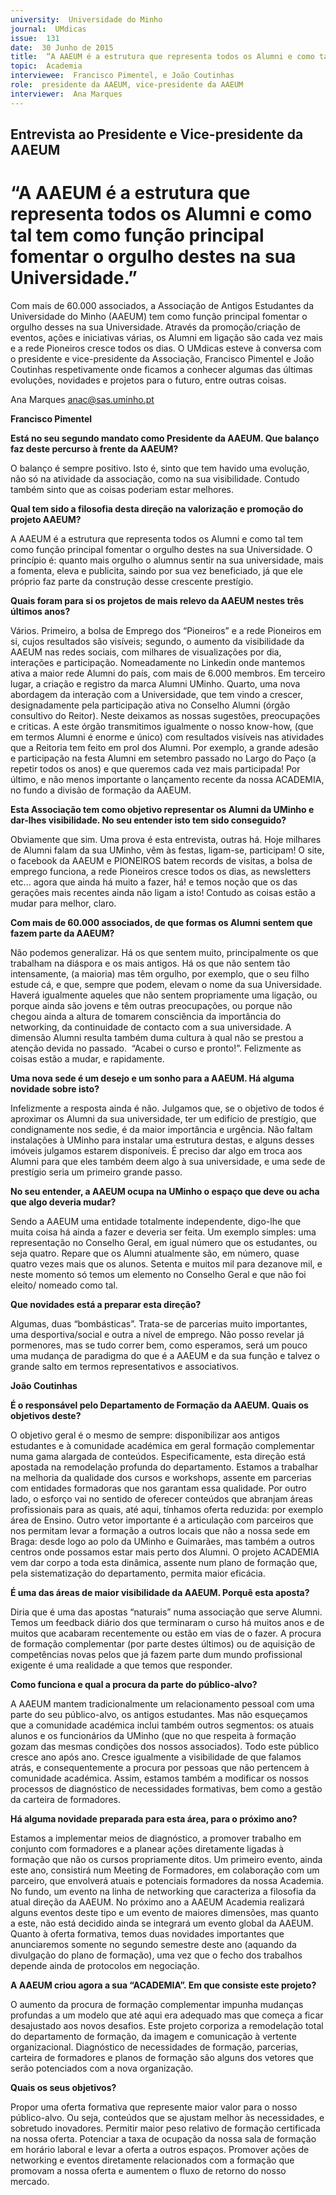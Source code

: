 ```yaml
---
university:  Universidade do Minho
journal:  UMdicas
issue:  131
date:  30 Junho de 2015
title:  “A AAEUM é a estrutura que representa todos os Alumni e como tal tem como função principal fomentar o orgulho destes na sua Universidade.”
topic:  Academia
interviewee:  Francisco Pimentel, e João Coutinhas
role:  presidente da AAEUM, vice-presidente da AAEUM 
interviewer:  Ana Marques
---
```

 

## Entrevista ao Presidente e Vice-presidente da AAEUM 

# “A AAEUM é a estrutura que representa todos os Alumni e como tal tem como função principal fomentar o orgulho destes na sua Universidade.”

Com mais de 60.000 associados, a Associação de Antigos Estudantes da Universidade do Minho (AAEUM) tem como função principal fomentar o orgulho desses na sua Universidade. Através da promoção/criação de eventos, ações e iniciativas várias, os Alumni em ligação são cada vez mais e a rede Pioneiros cresce todos os dias. O UMdicas esteve à conversa com o  presidente e vice-presidente da Associação, Francisco Pimentel e João Coutinhas respetivamente  onde ficamos a conhecer algumas das últimas evoluções, novidades e projetos para o futuro, entre outras coisas.

Ana Marques 
anac@sas.uminho.pt 


 
**Francisco Pimentel**

 
**Está no seu segundo mandato como Presidente da AAEUM. Que balanço faz deste percurso à frente da AAEUM?**

O balanço é sempre positivo. Isto é, sinto que tem havido uma evolução, não só na atividade da associação, como na sua visibilidade. Contudo também sinto que as coisas poderiam estar melhores.

 
**Qual tem sido a filosofia desta direção na valorização e promoção do projeto AAEUM?**

A AAEUM é a estrutura que representa todos os Alumni e como tal tem como função principal fomentar o orgulho destes na sua Universidade.
O princípio é: quanto mais orgulho o alumnus sentir na sua universidade, mais a fomenta, eleva e publicita, saindo por sua vez beneficiado, já que ele próprio faz parte da construção desse crescente prestígio.

 
**Quais foram para si os projetos de mais relevo da AAEUM nestes três últimos anos?**

Vários. Primeiro, a bolsa de Emprego dos “Pioneiros” e a rede Pioneiros em si, cujos resultados são visíveis; segundo, o aumento da visibilidade da AAEUM nas redes sociais, com milhares de visualizações por dia, interações e participação. Nomeadamente no Linkedin onde mantemos ativa a maior rede Alumni do país, com mais de 6.000 membros.
Em terceiro lugar, a criação e registro da marca Alumni UMinho. Quarto, uma nova abordagem da interação com a Universidade, que tem vindo a crescer, designadamente pela participação ativa no Conselho Alumni (órgão consultivo do Reitor). Neste deixamos as nossas sugestões, preocupações e criticas. A este órgão transmitimos igualmente o nosso know-how, (que em termos Alumni é enorme e único) com resultados visíveis nas atividades que a Reitoria tem feito em prol dos Alumni. Por exemplo, a grande adesão e participação na festa Alumni em setembro passado no Largo do Paço (a repetir todos os anos) e que queremos cada vez mais participada! Por último, e não menos importante o lançamento recente da nossa ACADEMIA, no fundo a divisão de formação da AAEUM.     
 
 
**Esta Associação tem como objetivo representar os Alumni da UMinho e dar-lhes visibilidade. No seu entender isto tem sido conseguido?**

Obviamente que sim. Uma prova é esta entrevista, outras há. Hoje milhares de Alumni falam da sua UMinho, vêm às festas, ligam-se, participam! O site, o facebook da AAEUM e PIONEIROS batem records de visitas, a bolsa de emprego funciona, a rede Pioneiros cresce todos os dias, as newsletters etc... agora que ainda há muito a fazer, há! e temos noção que os das gerações mais recentes ainda não ligam a isto! Contudo as coisas estão a mudar para melhor, claro.    
 
 
**Com mais de 60.000 associados, de que formas os Alumni sentem que fazem parte da AAEUM?**

Não podemos generalizar.
Há os que sentem muito, principalmente os que trabalham na diáspora e os mais antigos. Há os que não sentem tão intensamente, (a maioria) mas têm orgulho, por exemplo, que o seu filho estude cá, e que, sempre que podem, elevam o nome da sua Universidade. Haverá igualmente aqueles que não sentem propriamente uma ligação, ou porque ainda são jovens e têm outras preocupações, ou porque não chegou ainda a altura de tomarem consciência da importância do networking, da continuidade de contacto com a sua universidade. A dimensão Alumni resulta também duma cultura à qual não se prestou a atenção devida no passado.  “Acabei o curso e pronto!”. Felizmente as coisas estão a mudar, e rapidamente.

 
**Uma nova sede é um desejo e um sonho para a AAEUM. Há alguma novidade sobre isto?**

Infelizmente a resposta ainda é não. Julgamos que, se o objetivo de todos é aproximar os Alumni da sua universidade, ter um edifício de prestígio, que condignamente nos sedie, é da maior importância e urgência. Não faltam instalações à UMinho para instalar uma estrutura destas, e alguns desses imóveis julgamos estarem disponíveis. É preciso dar algo em troca aos Alumni para que eles também deem algo à sua universidade, e uma sede de prestígio seria um primeiro grande passo.

 
**No seu entender, a AAEUM ocupa na UMinho o espaço que deve ou acha que algo deveria mudar?**

Sendo a AAEUM uma entidade totalmente independente, digo-lhe que muita coisa há ainda a fazer e deveria ser feita. Um exemplo simples: uma representação no Conselho Geral, em igual número que os estudantes, ou seja quatro. Repare que os Alumni atualmente são, em número, quase quatro vezes mais que os alunos. Setenta e muitos mil para dezanove mil, e neste momento só temos um elemento no Conselho Geral e que não foi eleito/ nomeado como tal.      

 
**Que novidades está a preparar esta direção?**

Algumas, duas “bombásticas”. Trata-se de parcerias muito importantes, uma desportiva/social e outra a nível de emprego. Não posso revelar já pormenores, mas se tudo correr bem, como esperamos, será um pouco uma mudança de paradigma do que é a AAEUM e da sua função e talvez o grande salto em termos representativos e associativos.

 
 
**João Coutinhas** 

 
**É o responsável pelo Departamento de Formação da AAEUM. Quais os objetivos deste?**

O objetivo geral é o mesmo de sempre: disponibilizar aos antigos estudantes e à comunidade académica em geral formação complementar numa gama alargada de conteúdos. Especificamente, esta direção está apostada na remodelação profunda do departamento. Estamos a trabalhar na melhoria da qualidade dos cursos e workshops, assente em parcerias com entidades formadoras que nos garantam essa qualidade. Por outro lado, o esforço vai no sentido de oferecer conteúdos que abranjam áreas profissionais para as quais, até aqui, tínhamos oferta reduzida: por exemplo área de Ensino. Outro vetor importante é a articulação com parceiros que nos permitam levar a formação a outros locais que não a nossa sede em Braga: desde logo ao polo da UMinho e Guimarães, mas também a outros centros onde possamos estar mais perto dos Alumni. O projeto ACADEMIA vem dar corpo a toda esta dinâmica, assente num plano de formação que, pela sistematização do departamento, permita maior eficácia.

 
**É uma das áreas de maior visibilidade da AAEUM. Porquê esta aposta?**

Diria que é uma das apostas “naturais” numa associação que serve Alumni. Temos um feedback diário dos que terminaram o curso há muitos anos e de muitos que acabaram recentemente ou estão em vias de o fazer. A procura de formação complementar (por parte destes últimos) ou de aquisição de competências novas pelos que já fazem parte dum mundo profissional exigente é uma realidade a que temos que responder.
 
 
**Como funciona e qual a procura da parte do público-alvo?**

A AAEUM mantem tradicionalmente um relacionamento pessoal com uma parte do seu público-alvo, os antigos estudantes. Mas não esqueçamos que a comunidade académica inclui também outros segmentos: os atuais alunos e os funcionários da UMinho (que no que respeita à formação gozam das mesmas condições dos nossos associados). Todo este público cresce ano após ano. Cresce igualmente a visibilidade de que falamos atrás, e consequentemente a procura por pessoas que não pertencem à comunidade académica. Assim, estamos também a modificar os nossos processos de diagnóstico de necessidades formativas, bem como a gestão da carteira de formadores.

 
**Há alguma novidade preparada para esta área, para o próximo ano?**

Estamos a implementar meios de diagnóstico, a promover trabalho em conjunto com formadores e a planear ações diretamente ligadas à formação que não os cursos propriamente ditos. Um primeiro evento, ainda este ano, consistirá num Meeting de Formadores, em colaboração com um parceiro, que envolverá atuais e potenciais formadores da nossa Academia. No fundo, um evento na linha de networking que caracteriza a filosofia da atual direção da AAEUM. No próximo ano a AAEUM Academia realizará alguns eventos deste tipo e um evento de maiores dimensões, mas quanto a este, não está decidido ainda se integrará um evento global da AAEUM. Quanto à oferta formativa, temos duas novidades importantes que anunciaremos somente no segundo semestre deste ano (aquando da divulgação do plano de formação), uma vez que o fecho dos trabalhos depende ainda de protocolos em negociação.

 
**A AAEUM criou agora a sua “ACADEMIA”. Em que consiste este projeto?**

O aumento da procura de formação complementar impunha mudanças profundas a um modelo que até aqui era adequado mas que começa a ficar desajustado aos novos desafios. Este projeto corporiza a remodelação total do departamento de formação, da imagem e comunicação à vertente organizacional. Diagnóstico de necessidades de formação, parcerias, carteira de formadores e planos de formação são alguns dos vetores que serão potenciados com a nova organização.

 
**Quais os seus objetivos?**

Propor uma oferta formativa que represente maior valor para o nosso público-alvo. Ou seja, conteúdos que se ajustam melhor às necessidades, e sobretudo inovadores. Permitir maior peso relativo de formação certificada na nossa oferta.
Potenciar a taxa de ocupação da nossa sala de formação em horário laboral e levar a oferta a outros espaços. Promover ações de networking e eventos diretamente relacionados com a formação que promovam a nossa oferta e aumentem o fluxo de retorno do nosso mercado.


